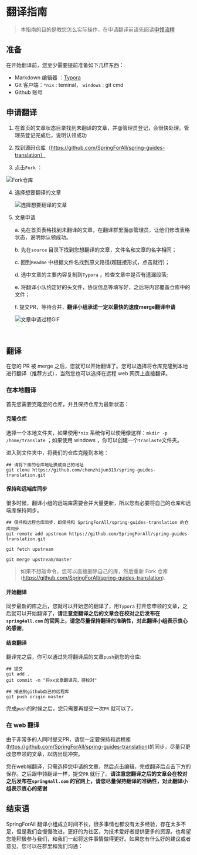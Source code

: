 # 翻译指南


>  本指南的目的是教您怎么实际操作，在申请翻译前请先阅读[申领流程](https://github.com/SpringForAll/spring-guides-translation/blob/master/translate-readme.md)

## 准备

在开始翻译前，您至少需要提前准备如下几样东西：

* Markdown 编辑器 ：[Typora](https://typora.io/#download)
* Git 客户端：`*nix` : teminal， `windows` : git cmd
* Github 账号



## 申请翻译

1. 在首页的文章状态目录找到未翻译的文章，并@管理员登记，会很快处理。管理员登记完成后，说明认领成功

2.  找到源码仓库（https://github.com/SpringForAll/spring-guides-translation）

3.  点击`Fork` ：

   ![Fork仓库](http://oad0bexwv.bkt.clouddn.com/1.jpg)

4. 选择想要翻译的文章

   ![选择想要翻译的文章](http://oad0bexwv.bkt.clouddn.com/2.jpg)

5. 文章申请

   a. 先在首页表格找到未翻译的文章，在翻译群里面@管理员，让他们修改表格状态，说明你认领成功。

   b. 先在`source` 目录下找到您想翻译的文章，文件名和文章的名字相同；

   c. 回到`Readme` 中根据文件名找到原文路径(超链接形式，点击就行)；

   d.  选中文章的主要内容复制到`Typora` ，检查文章中是否有遗漏段落;

   e.  将翻译小队约定好的头文件，协议信息等填写好，之后将内容覆盖仓库中的文件；

   f.  提交PR，等待合并，**翻译小组承诺一定以最快的速度merge翻译申请**

   ![文章申请过程GIF](https://github.com/chenzhijun/spring-guides-translation/blob/master/static/2.gif)

   ​

## 翻译

在您的 PR 被 merge 之后，您就可以开始翻译了。您可以选择将仓库克隆到本地进行翻译（推荐方式），当然您也可以选择在远程 web 网页上直接翻译。

### 在本地翻译

首先您需要克隆您的仓库，并且保持仓库为最新状态：

#### 克隆仓库

选择一个本地文件夹，如果使用`*nix` 系统你可以使用像这样：`mkdir -p /home/translate` ；如果使用 windows ，你可以创建一个`tranlaste`文件夹。

进入到文件夹中，将我们的仓库克隆到本地：

``` shell
## 请将下面的仓库地址换成自己的地址 
git clone https://github.com/chenzhijun319/spring-guides-translation.git 

```

#### 保持和远端库同步

很多时候，翻译小组的远端库需要合并大量更新，所以您有必要将自己的仓库和远端库保持同步。

```shell
## 保持和远程仓库同步，即保持和 SpringForAll/spring-guides-translation 的仓库同步
git remote add upstream https://github.com/SpringForAll/spring-guides-translation.git

git fetch upstream

git merge upstream/master
```

>  如果不想敲命令，您可以直接删除自己的库，然后重新 Fork 仓库(https://github.com/SpringForAll/spring-guides-translation).

#### 开始翻译

同步最新的库之后，您就可以开始您的翻译了，用`Typora` 打开您申领的文章，之后就可以开始翻译了，**请注意您翻译之后的文章会在校对之后发布在`spring4all.com` 的官网上，请您尽量保持翻译的准确性，对此翻译小组表示衷心的感谢**。

#### 结束翻译

翻译完之后，你可以通过先将翻译后的文章`push`到您的仓库:

```shell
## 提交
git add .
git commit -m "将xx文章翻译完，待校对"

## 推送到github自己的远程库
git push origin master
```

完成`push`的时候之后，您只需要再提交一次`PR` 就可以了。



### 在 web 翻译

由于非常多的人同时提交PR，请您一定要保持和远程库(https://github.com/SpringForAll/spring-guides-translation)的同步，尽量只更改您申领的文章，以防出现冲突。

您在web端翻译，只需选择您申请的文章，然后点击编辑，完成翻译后点击下方的保存。之后跟申领翻译一样，提交`PR` 就行了。**请注意您翻译之后的文章会在校对之后发布在`spring4all.com` 的官网上，请您尽量保持翻译的准确性，对此翻译小组表示衷心的感谢**



## 结束语

SpringForAll 翻译小组成立时间不长，很多事情也都没有太多经验，存在太多不足，但是我们会慢慢改进，更好的为社区，为技术爱好者提供更多的资源。也希望您能积极参与我们，和我们一起将这件事情做得更好。如果您有什么好的建议或者意见，您可以在群里和我们沟通：
